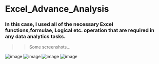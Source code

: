 # Excel_Advance_Analysis

### In this case, I used all of the necessary Excel functions,formulae, Logical etc. operation that are required in any data analytics tasks.

>> Some screenshots...

![image](https://user-images.githubusercontent.com/112798701/200525506-9495beb0-da5f-4743-a24a-6ab10249ef8f.png)
![image](https://user-images.githubusercontent.com/112798701/200525877-dd1aa6a5-c506-411f-a991-91ed7ca08496.png)
![image](https://user-images.githubusercontent.com/112798701/200526067-f59aa9f6-e097-4497-af82-603a4469f2b6.png)
![image](https://user-images.githubusercontent.com/112798701/200526415-c5282e1b-2331-4a6e-9b06-0cbc232211c6.png)


